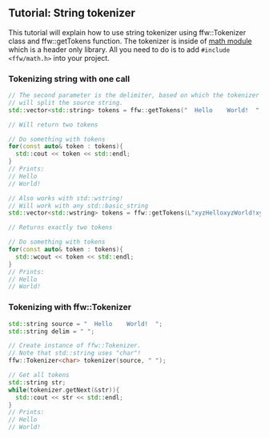 Tutorial: String tokenizer
---------------------

This tutorial will explain how to use string tokenizer using ffw::Tokenizer class and ffw::getTokens function. The tokenizer is inside of [math module](group__math.html) which is a header only library. All you need to do is to add `#include <ffw/math.h>` into your project.

### Tokenizing string with one call

```cpp
// The second parameter is the delimiter, based on which the tokenizer
// will split the source string.
std::vector<std::string> tokens = ffw::getTokens("  Hello    World!  ", " ");

// Will return two tokens

// Do something with tokens
for(const auto& token : tokens){
  std::cout << token << std::endl;
}
// Prints:
// Hello
// World!
```

```cpp
// Also works with std::wstring!
// Will work with any std::basic_string 
std::vector<std::wstring> tokens = ffw::getTokens(L"xyzHelloxyzWorld!xyzxyz", L"xyz");

// Returns exactly two tokens

// Do something with tokens
for(const auto& token : tokens){
  std::wcout << token << std::endl;
}
// Prints:
// Hello
// World!
```

### Tokenizing with ffw::Tokenizer

```cpp
std::string source = "  Hello    World!  ";
std::string delim = " ";

// Create instance of ffw::Tokenizer.
// Note that std::string uses "char"!
ffw::Tokenizer<char> tokenizer(source, " ");

// Get all tokens
std::string str;
while(tokenizer.getNext(&str)){
  std::cout << str << std::endl;
}
// Prints:
// Hello
// World!
```

